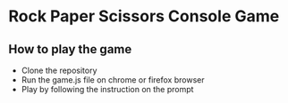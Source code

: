 # Rock Paper Scissors Console Game

## How to play the game
* Clone the repository
* Run the game.js file on chrome or firefox browser
* Play by following the instruction on the prompt
